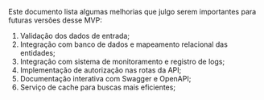 Este documento lista algumas melhorias que julgo serem importantes para futuras versões desse MVP:

1) Validação dos dados de entrada;
2) Integração com banco de dados e mapeamento relacional das entidades;
3) Integração com sistema de monitoramento e registro de logs;
4) Implementação de autorização nas rotas da API;
5) Documentação interativa com Swagger e OpenAPI;
6) Serviço de cache para buscas mais eficientes;